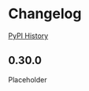 # Changelog

[PyPI History][1]

[1]: https://pypi.org/project/google-cloud-language/#history

## 0.30.0

Placeholder
